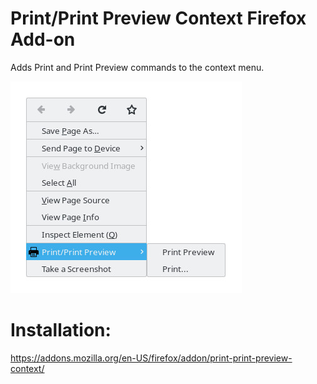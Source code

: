# Print/Print Preview Context Firefox Add-on
Adds Print and Print Preview commands to the context menu.

![Screenshot](./Screenshot.jpg)

# Installation:
https://addons.mozilla.org/en-US/firefox/addon/print-print-preview-context/
